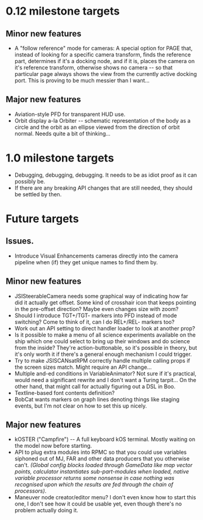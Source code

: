 # 0.12 milestone targets

## Minor new features

* A "follow reference" mode for cameras: A special option for PAGE that, instead of looking for a specific camera transform, finds the reference part, determines if it's a docking node, and if it is, places the camera on it's reference transform, otherwise shows no camera -- so that particular page always shows the view from the currently active docking port. This is proving to be much messier than I want...

## Major new features

* Aviation-style PFD for transparent HUD use.
* Orbit display a-la Orbiter -- schematic representation of the body as a circle and the orbit as an ellipse viewed from the direction of orbit normal. Needs quite a bit of thinking...

# 1.0 milestone targets

* Debugging, debugging, debugging. It needs to be as idiot proof as it can possibly be.
* If there are any breaking API changes that are still needed, they should be settled by then.

# Future targets

## Issues.

* Introduce Visual Enhancements cameras directly into the camera pipeline when (if) they get unique names to find them by.

## Minor new features

* JSISteerableCamera needs some graphical way of indicating how far did it actually get offset. Some kind of crosshair icon that keeps pointing in the pre-offset direction? Maybe even changes size with zoom?
* Should I introduce TGT+/TGT- markers into PFD instead of mode switching? Come to think of it, can I do REL+/REL- markers too?
* Work out an API setting to direct handler loader to look at another prop?
* Is it possible to make a menu of all science experiments available on the ship which one could select to bring up their windows and do science from the inside? They're action-buttonable, so it's possible in theory, but it's only worth it if there's a general enough mechanism I could trigger.
* Try to make JSISCANsatRPM correctly handle multiple calling props if the screen sizes match. Might require an API change...
* Multiple and-ed conditions in VariableAnimator? Not sure if it's practical, would need a significant rewrite and I don't want a Turing tarpit... On the other hand, that might call for actually figuring out a DSL in Boo.
* Textline-based font contents definition?
* BobCat wants markers on graph lines denoting things like staging events, but I'm not clear on how to set this up nicely.

## Major new features

* kOSTER ("Campfire") -- A full keyboard kOS terminal. Mostly waiting on the model now before starting.
* API to plug extra modules into RPMC so that you could use variables siphoned out of MJ, FAR and other data producers that you otherwise can't. *(Global config blocks loaded through GameData like map vector points, calculator instantiates sub-part-modules when loaded, native variable processor returns some nonsense in case nothing was recognised upon which the results are fed through the chain of processors)*.
* Maneuver node creator/editor menu? I don't even know how to start this one, I don't see how it could be usable yet, even though there's no problem actually doing it.

